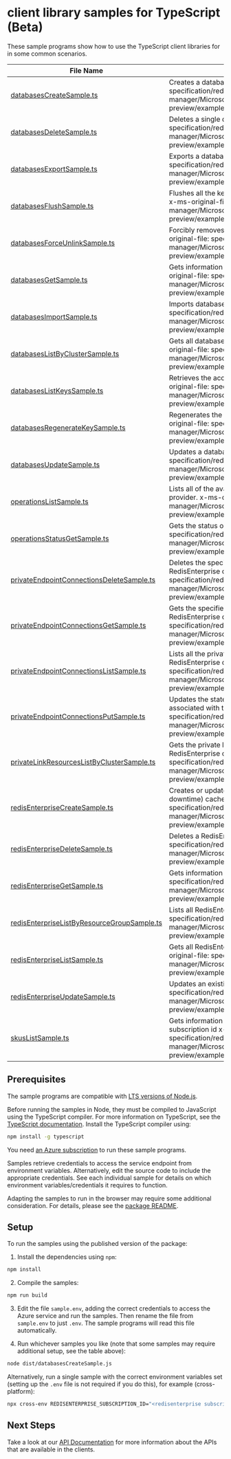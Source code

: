 # client library samples for TypeScript (Beta)

These sample programs show how to use the TypeScript client libraries for in some common scenarios.

| **File Name**                                                                           | **Description**                                                                                                                                                                                                                                                                     |
| --------------------------------------------------------------------------------------- | ----------------------------------------------------------------------------------------------------------------------------------------------------------------------------------------------------------------------------------------------------------------------------------- |
| [databasesCreateSample.ts][databasescreatesample]                                       | Creates a database x-ms-original-file: specification/redisenterprise/resource-manager/Microsoft.Cache/preview/2023-03-01-preview/examples/RedisEnterpriseDatabasesCreate.json                                                                                                       |
| [databasesDeleteSample.ts][databasesdeletesample]                                       | Deletes a single database x-ms-original-file: specification/redisenterprise/resource-manager/Microsoft.Cache/preview/2023-03-01-preview/examples/RedisEnterpriseDatabasesDelete.json                                                                                                |
| [databasesExportSample.ts][databasesexportsample]                                       | Exports a database file from target database. x-ms-original-file: specification/redisenterprise/resource-manager/Microsoft.Cache/preview/2023-03-01-preview/examples/RedisEnterpriseDatabasesExport.json                                                                            |
| [databasesFlushSample.ts][databasesflushsample]                                         | Flushes all the keys in this database and also from its linked databases. x-ms-original-file: specification/redisenterprise/resource-manager/Microsoft.Cache/preview/2023-03-01-preview/examples/RedisEnterpriseDatabasesFlush.json                                                 |
| [databasesForceUnlinkSample.ts][databasesforceunlinksample]                             | Forcibly removes the link to the specified database resource. x-ms-original-file: specification/redisenterprise/resource-manager/Microsoft.Cache/preview/2023-03-01-preview/examples/RedisEnterpriseDatabasesForceUnlink.json                                                       |
| [databasesGetSample.ts][databasesgetsample]                                             | Gets information about a database in a RedisEnterprise cluster. x-ms-original-file: specification/redisenterprise/resource-manager/Microsoft.Cache/preview/2023-03-01-preview/examples/RedisEnterpriseDatabasesGet.json                                                             |
| [databasesImportSample.ts][databasesimportsample]                                       | Imports database files to target database. x-ms-original-file: specification/redisenterprise/resource-manager/Microsoft.Cache/preview/2023-03-01-preview/examples/RedisEnterpriseDatabasesImport.json                                                                               |
| [databasesListByClusterSample.ts][databaseslistbyclustersample]                         | Gets all databases in the specified RedisEnterprise cluster. x-ms-original-file: specification/redisenterprise/resource-manager/Microsoft.Cache/preview/2023-03-01-preview/examples/RedisEnterpriseDatabasesListByCluster.json                                                      |
| [databasesListKeysSample.ts][databaseslistkeyssample]                                   | Retrieves the access keys for the RedisEnterprise database. x-ms-original-file: specification/redisenterprise/resource-manager/Microsoft.Cache/preview/2023-03-01-preview/examples/RedisEnterpriseDatabasesListKeys.json                                                            |
| [databasesRegenerateKeySample.ts][databasesregeneratekeysample]                         | Regenerates the RedisEnterprise database's access keys. x-ms-original-file: specification/redisenterprise/resource-manager/Microsoft.Cache/preview/2023-03-01-preview/examples/RedisEnterpriseDatabasesRegenerateKey.json                                                           |
| [databasesUpdateSample.ts][databasesupdatesample]                                       | Updates a database x-ms-original-file: specification/redisenterprise/resource-manager/Microsoft.Cache/preview/2023-03-01-preview/examples/RedisEnterpriseDatabasesUpdate.json                                                                                                       |
| [operationsListSample.ts][operationslistsample]                                         | Lists all of the available REST API operations of the Microsoft.Cache provider. x-ms-original-file: specification/redisenterprise/resource-manager/Microsoft.Cache/preview/2023-03-01-preview/examples/OperationsList.json                                                          |
| [operationsStatusGetSample.ts][operationsstatusgetsample]                               | Gets the status of operation. x-ms-original-file: specification/redisenterprise/resource-manager/Microsoft.Cache/preview/2023-03-01-preview/examples/OperationsStatusGet.json                                                                                                       |
| [privateEndpointConnectionsDeleteSample.ts][privateendpointconnectionsdeletesample]     | Deletes the specified private endpoint connection associated with the RedisEnterprise cluster. x-ms-original-file: specification/redisenterprise/resource-manager/Microsoft.Cache/preview/2023-03-01-preview/examples/RedisEnterpriseDeletePrivateEndpointConnection.json           |
| [privateEndpointConnectionsGetSample.ts][privateendpointconnectionsgetsample]           | Gets the specified private endpoint connection associated with the RedisEnterprise cluster. x-ms-original-file: specification/redisenterprise/resource-manager/Microsoft.Cache/preview/2023-03-01-preview/examples/RedisEnterpriseGetPrivateEndpointConnection.json                 |
| [privateEndpointConnectionsListSample.ts][privateendpointconnectionslistsample]         | Lists all the private endpoint connections associated with the RedisEnterprise cluster. x-ms-original-file: specification/redisenterprise/resource-manager/Microsoft.Cache/preview/2023-03-01-preview/examples/RedisEnterpriseListPrivateEndpointConnections.json                   |
| [privateEndpointConnectionsPutSample.ts][privateendpointconnectionsputsample]           | Updates the state of the specified private endpoint connection associated with the RedisEnterprise cluster. x-ms-original-file: specification/redisenterprise/resource-manager/Microsoft.Cache/preview/2023-03-01-preview/examples/RedisEnterprisePutPrivateEndpointConnection.json |
| [privateLinkResourcesListByClusterSample.ts][privatelinkresourceslistbyclustersample]   | Gets the private link resources that need to be created for a RedisEnterprise cluster. x-ms-original-file: specification/redisenterprise/resource-manager/Microsoft.Cache/preview/2023-03-01-preview/examples/RedisEnterpriseListPrivateLinkResources.json                          |
| [redisEnterpriseCreateSample.ts][redisenterprisecreatesample]                           | Creates or updates an existing (overwrite/recreate, with potential downtime) cache cluster x-ms-original-file: specification/redisenterprise/resource-manager/Microsoft.Cache/preview/2023-03-01-preview/examples/RedisEnterpriseCreate.json                                        |
| [redisEnterpriseDeleteSample.ts][redisenterprisedeletesample]                           | Deletes a RedisEnterprise cache cluster. x-ms-original-file: specification/redisenterprise/resource-manager/Microsoft.Cache/preview/2023-03-01-preview/examples/RedisEnterpriseDelete.json                                                                                          |
| [redisEnterpriseGetSample.ts][redisenterprisegetsample]                                 | Gets information about a RedisEnterprise cluster x-ms-original-file: specification/redisenterprise/resource-manager/Microsoft.Cache/preview/2023-03-01-preview/examples/RedisEnterpriseGet.json                                                                                     |
| [redisEnterpriseListByResourceGroupSample.ts][redisenterpriselistbyresourcegroupsample] | Lists all RedisEnterprise clusters in a resource group. x-ms-original-file: specification/redisenterprise/resource-manager/Microsoft.Cache/preview/2023-03-01-preview/examples/RedisEnterpriseListByResourceGroup.json                                                              |
| [redisEnterpriseListSample.ts][redisenterpriselistsample]                               | Gets all RedisEnterprise clusters in the specified subscription. x-ms-original-file: specification/redisenterprise/resource-manager/Microsoft.Cache/preview/2023-03-01-preview/examples/RedisEnterpriseList.json                                                                    |
| [redisEnterpriseUpdateSample.ts][redisenterpriseupdatesample]                           | Updates an existing RedisEnterprise cluster x-ms-original-file: specification/redisenterprise/resource-manager/Microsoft.Cache/preview/2023-03-01-preview/examples/RedisEnterpriseUpdate.json                                                                                       |
| [skusListSample.ts][skuslistsample]                                                     | Gets information about skus in specified location for the given subscription id x-ms-original-file: specification/redisenterprise/resource-manager/Microsoft.Cache/preview/2023-03-01-preview/examples/RedisEnterpriseSkusList.json                                                 |

## Prerequisites

The sample programs are compatible with [LTS versions of Node.js](https://github.com/nodejs/release#release-schedule).

Before running the samples in Node, they must be compiled to JavaScript using the TypeScript compiler. For more information on TypeScript, see the [TypeScript documentation][typescript]. Install the TypeScript compiler using:

```bash
npm install -g typescript
```

You need [an Azure subscription][freesub] to run these sample programs.

Samples retrieve credentials to access the service endpoint from environment variables. Alternatively, edit the source code to include the appropriate credentials. See each individual sample for details on which environment variables/credentials it requires to function.

Adapting the samples to run in the browser may require some additional consideration. For details, please see the [package README][package].

## Setup

To run the samples using the published version of the package:

1. Install the dependencies using `npm`:

```bash
npm install
```

2. Compile the samples:

```bash
npm run build
```

3. Edit the file `sample.env`, adding the correct credentials to access the Azure service and run the samples. Then rename the file from `sample.env` to just `.env`. The sample programs will read this file automatically.

4. Run whichever samples you like (note that some samples may require additional setup, see the table above):

```bash
node dist/databasesCreateSample.js
```

Alternatively, run a single sample with the correct environment variables set (setting up the `.env` file is not required if you do this), for example (cross-platform):

```bash
npx cross-env REDISENTERPRISE_SUBSCRIPTION_ID="<redisenterprise subscription id>" REDISENTERPRISE_RESOURCE_GROUP="<redisenterprise resource group>" REDISENTERPRISE_SUBSCRIPTION_ID="<redisenterprise subscription id>" REDISENTERPRISE_RESOURCE_GROUP="<redisenterprise resource group>" node dist/databasesCreateSample.js
```

## Next Steps

Take a look at our [API Documentation][apiref] for more information about the APIs that are available in the clients.

[databasescreatesample]: https://github.com/Azure/azure-sdk-for-js/blob/main/sdk/redisenterprise/arm-redisenterprisecache/samples/v2-beta/typescript/src/databasesCreateSample.ts
[databasesdeletesample]: https://github.com/Azure/azure-sdk-for-js/blob/main/sdk/redisenterprise/arm-redisenterprisecache/samples/v2-beta/typescript/src/databasesDeleteSample.ts
[databasesexportsample]: https://github.com/Azure/azure-sdk-for-js/blob/main/sdk/redisenterprise/arm-redisenterprisecache/samples/v2-beta/typescript/src/databasesExportSample.ts
[databasesflushsample]: https://github.com/Azure/azure-sdk-for-js/blob/main/sdk/redisenterprise/arm-redisenterprisecache/samples/v2-beta/typescript/src/databasesFlushSample.ts
[databasesforceunlinksample]: https://github.com/Azure/azure-sdk-for-js/blob/main/sdk/redisenterprise/arm-redisenterprisecache/samples/v2-beta/typescript/src/databasesForceUnlinkSample.ts
[databasesgetsample]: https://github.com/Azure/azure-sdk-for-js/blob/main/sdk/redisenterprise/arm-redisenterprisecache/samples/v2-beta/typescript/src/databasesGetSample.ts
[databasesimportsample]: https://github.com/Azure/azure-sdk-for-js/blob/main/sdk/redisenterprise/arm-redisenterprisecache/samples/v2-beta/typescript/src/databasesImportSample.ts
[databaseslistbyclustersample]: https://github.com/Azure/azure-sdk-for-js/blob/main/sdk/redisenterprise/arm-redisenterprisecache/samples/v2-beta/typescript/src/databasesListByClusterSample.ts
[databaseslistkeyssample]: https://github.com/Azure/azure-sdk-for-js/blob/main/sdk/redisenterprise/arm-redisenterprisecache/samples/v2-beta/typescript/src/databasesListKeysSample.ts
[databasesregeneratekeysample]: https://github.com/Azure/azure-sdk-for-js/blob/main/sdk/redisenterprise/arm-redisenterprisecache/samples/v2-beta/typescript/src/databasesRegenerateKeySample.ts
[databasesupdatesample]: https://github.com/Azure/azure-sdk-for-js/blob/main/sdk/redisenterprise/arm-redisenterprisecache/samples/v2-beta/typescript/src/databasesUpdateSample.ts
[operationslistsample]: https://github.com/Azure/azure-sdk-for-js/blob/main/sdk/redisenterprise/arm-redisenterprisecache/samples/v2-beta/typescript/src/operationsListSample.ts
[operationsstatusgetsample]: https://github.com/Azure/azure-sdk-for-js/blob/main/sdk/redisenterprise/arm-redisenterprisecache/samples/v2-beta/typescript/src/operationsStatusGetSample.ts
[privateendpointconnectionsdeletesample]: https://github.com/Azure/azure-sdk-for-js/blob/main/sdk/redisenterprise/arm-redisenterprisecache/samples/v2-beta/typescript/src/privateEndpointConnectionsDeleteSample.ts
[privateendpointconnectionsgetsample]: https://github.com/Azure/azure-sdk-for-js/blob/main/sdk/redisenterprise/arm-redisenterprisecache/samples/v2-beta/typescript/src/privateEndpointConnectionsGetSample.ts
[privateendpointconnectionslistsample]: https://github.com/Azure/azure-sdk-for-js/blob/main/sdk/redisenterprise/arm-redisenterprisecache/samples/v2-beta/typescript/src/privateEndpointConnectionsListSample.ts
[privateendpointconnectionsputsample]: https://github.com/Azure/azure-sdk-for-js/blob/main/sdk/redisenterprise/arm-redisenterprisecache/samples/v2-beta/typescript/src/privateEndpointConnectionsPutSample.ts
[privatelinkresourceslistbyclustersample]: https://github.com/Azure/azure-sdk-for-js/blob/main/sdk/redisenterprise/arm-redisenterprisecache/samples/v2-beta/typescript/src/privateLinkResourcesListByClusterSample.ts
[redisenterprisecreatesample]: https://github.com/Azure/azure-sdk-for-js/blob/main/sdk/redisenterprise/arm-redisenterprisecache/samples/v2-beta/typescript/src/redisEnterpriseCreateSample.ts
[redisenterprisedeletesample]: https://github.com/Azure/azure-sdk-for-js/blob/main/sdk/redisenterprise/arm-redisenterprisecache/samples/v2-beta/typescript/src/redisEnterpriseDeleteSample.ts
[redisenterprisegetsample]: https://github.com/Azure/azure-sdk-for-js/blob/main/sdk/redisenterprise/arm-redisenterprisecache/samples/v2-beta/typescript/src/redisEnterpriseGetSample.ts
[redisenterpriselistbyresourcegroupsample]: https://github.com/Azure/azure-sdk-for-js/blob/main/sdk/redisenterprise/arm-redisenterprisecache/samples/v2-beta/typescript/src/redisEnterpriseListByResourceGroupSample.ts
[redisenterpriselistsample]: https://github.com/Azure/azure-sdk-for-js/blob/main/sdk/redisenterprise/arm-redisenterprisecache/samples/v2-beta/typescript/src/redisEnterpriseListSample.ts
[redisenterpriseupdatesample]: https://github.com/Azure/azure-sdk-for-js/blob/main/sdk/redisenterprise/arm-redisenterprisecache/samples/v2-beta/typescript/src/redisEnterpriseUpdateSample.ts
[skuslistsample]: https://github.com/Azure/azure-sdk-for-js/blob/main/sdk/redisenterprise/arm-redisenterprisecache/samples/v2-beta/typescript/src/skusListSample.ts
[apiref]: https://docs.microsoft.com/javascript/api/@azure/arm-redisenterprisecache?view=azure-node-preview
[freesub]: https://azure.microsoft.com/free/
[package]: https://github.com/Azure/azure-sdk-for-js/tree/main/sdk/redisenterprise/arm-redisenterprisecache/README.md
[typescript]: https://www.typescriptlang.org/docs/home.html
